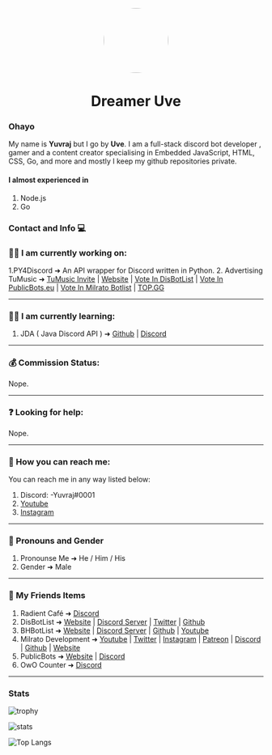 <p align="center">    
    <img style="border-radius: 100px" width="128" height="128" src="https://user-images.githubusercontent.com/74107109/125193859-50826400-e26c-11eb-8b01-1161a52dcb85.gif">
</p>
<h1 align="center">Dreamer Uve</h1>

### Ohayo
My name is **Yuvraj** but I go by **Uve**. I am a full-stack discord bot developer , gamer and a content creator specialising in Embedded JavaScript, HTML, CSS, Go, and more and mostly I keep my github repositories private.

#### I almost experienced in
1. Node.js
2. Go

### Contact and Info 💻

### 👨‍💻 I am currently working on:
1.PY4Discord ➜ An API wrapper for Discord written in Python.
2. Advertising TuMusic ➜ [TuMusic Invite](https://dsc.gg/tum) | [Website](https://Tu.dreameruve.repl.co/) | [Vote In DisBotList](https://disbotlist.xyz/bot/839699231983403019/vote) | [Vote In PublicBots.eu](https://bot-list.publicbots.eu/bot/839699231983403019/) | [Vote In Milrato Botlist](https://botlist.milrato.eu/bot/839699231983403019/vote) | [TOP.GG](https://top.gg/bot/839699231983403019/vote)

---
### 👩‍🏫 I am currently learning:
1. JDA ( Java Discord API ) ➜ [Github](https://github.com/DV8FromTheWorld/JDA) | [Discord](https://discord.gg/jda)

---
### 💰 Commission Status:
Nope.

---
### ❓ Looking for help:
Nope.

---
### 📧 How you can reach me:
You can reach me in any way listed below:
1. Discord: -Yuvraj#0001
2. [Youtube](https://rotf.lol/Uve-FF)
3. [Instagram](https://www.instagram.com/v_uve.ff)

---
### 👦 Pronouns and Gender
1. Pronounse Me ➜ He / Him / His
2. Gender ➜ Male

---
### 👬 My Friends Items
1. Radient Café ➜ [Discord](https://dsc.gg/rdtc)
2. DisBotList ➜ [Website](https://disbotlist.xyz) | [Discord Server](https://discord.gg/disbotlist) | [Twitter](https://twitter.com/BotlistDis) | [Github](https://github.com/disbotlist-xyz)
3. BHBotList ➜ [Website](https://bhbotlist.xyz) | [Discord Server](https://discord.gg/wqvPjmJ36Y) | [Github](https://github.com/bhbotlist-xyz) | [Youtube](https://www.youtube.com/channel/UC8kszW3C8Qtrnn4WTegl4PQ)
4. Milrato Development ➜ [Youtube](https://www.youtube.com/c/Tomato6966) | [Twitter](https://twitter.com/MilratoDev) | [Instagram](https://www.instagram.com/MilratoDev/) | [Patreon](https://www.patreon.com/MilratoDevelopment?fan_landing=true) | [Discord](https://discord.gg/XyrqcdS) | [Github](https://github.com/Tomato6966) | [Website](https://milrato.eu)
5. PublicBots ➜ [Website](https://bot-list.publicbots.eu/) | [Discord](https://discord.gg/dT6pwYwsrf)
6. OwO Counter ➜ [Discord](https://discord.gg/VdXWBjy5E7)

---

### Stats
![trophy](https://github-profile-trophy.vercel.app/?username=Dreamer-Uve&theme=gruvbox)

![stats](https://github-readme-stats.vercel.app/api?username=Dreamer-Uve&show_icons=true&theme=radical) 

![Top Langs](https://github-readme-stats.vercel.app/api/top-langs/?username=Dreamer-Uve&layout=compact&show_icons=true&title_color=fff&icon_color=79ff97&text_color=9f9f9f&bg_color=151515)
# 
